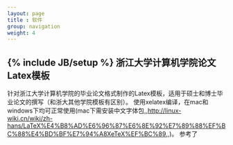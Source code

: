 ```yaml
---
layout: page
title : 软件
group: navigation
weight: 4
---
```

{% include JB/setup %}
浙江大学计算机学院论文Latex模板 
---
针对浙江大学计算机学院的毕业论文格式制作的Latex模板，适用于硕士和博士毕业论文的撰写（和浙大其他学院模板有区别）。
使用xelatex编译，在mac和windows下均可正常使用(mac下需安装中文字体包,,<http://linux-wiki.cn/wiki/zh-hans/LaTeX%E4%B8%AD%E6%96%87%E6%8E%92%E7%89%88%EF%BC%88%E4%BD%BF%E7%94%A8XeTeX%EF%BC%89>,,)。 
参考了
